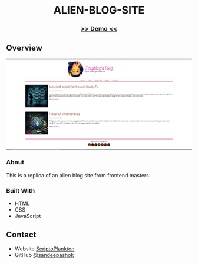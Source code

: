 <!-- Please update value in the {}  -->

<h1 align="center">ALIEN-BLOG-SITE</h1>

<div align="center">
  <h3>
    <a href="">
     >> Demo <<
    </a>   
  </h3>
</div>


<!-- OVERVIEW -->

## Overview

![screenshot](Capture.PNG)

### About
  This is a replica of an alien blog site from frontend masters. 

### Built With

<!-- This section should list any major frameworks that you built your project using. Here are a few examples.-->

- HTML
- CSS
- JavaScript


## Contact

- Website [ScriptoPlankton](https://sandeep.netlify.app/)
- GitHub [@sandeepashok](https://github.com/sandeepashok)

